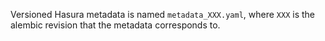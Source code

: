 Versioned Hasura metadata is named `metadata_XXX.yaml`, where `XXX` is the alembic revision that the metadata corresponds to.
